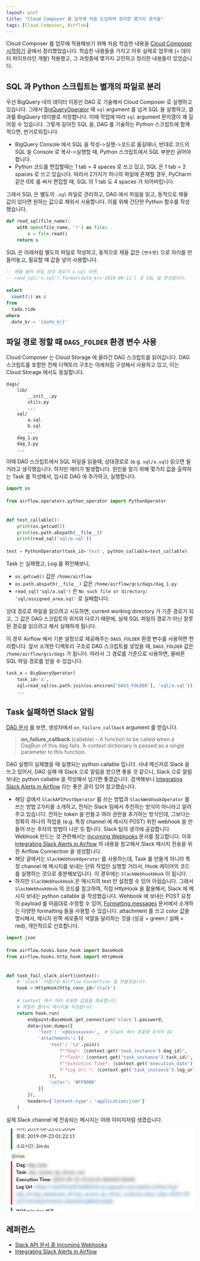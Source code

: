 ```yaml
---
layout: post
title: "Cloud Composer 를 업무에 처음 도입하며 정리한 몇가지 생각들"
tags: [Cloud Composer, Airflow]
---
```


Cloud Composer 를 업무에 적용해보기 위해 처음 학습한 내용을 [Cloud Composer 시작하기](https://chang12.github.io/cloud-composer-start/) 글에서 정리했었습니다. 학습한 내용들을 가지고 이후 실제로 업무에 (= 데이터 파이프라인 개발) 적용했고, 그 과정중에 몇가지 고민하고 정리한 내용들이 있었습니다.

## SQL 과 Python 스크립트는 별개의 파일로 분리

우선 BigQuery 내의 데이터 이동만 DAG 로 기술해서 Cloud Composer 로 실행하고 있습니다. 그래서 [BigQueryOperator](https://airflow.apache.org/_api/airflow/contrib/operators/bigquery_operator/index.html#airflow.contrib.operators.bigquery_operator.BigQueryOperator) 에 `sql` argument 를 넘겨 SQL 을 실행하고, 결과를 BigQuery 테이블로 저장합니다. 이때 작업에 따라 `sql` argument 문자열이 꽤 길어질 수 있습니다. 그렇게 길어진 SQL 을, DAG 를 기술하는 Python 스크립트에 함께 적으면, 번거로워집니다.

- BigQuery Console 에서 SQL 을 작성->실행->코드로 옮길때나, 반대로 코드의 SQL 을 Console 로 복사->실행할 때, Python 스크립트에서 SQL 부분만 긁어야 합니다.
- Python 코드를 편집할때는 1 tab = 4 spaces 로 쓰고 있고, SQL 은 1 tab = 2 spaces 로 쓰고 있습니다. 따라서 2가지가 하나의 파일에 혼재할 경우, PyCharm 같은 IDE 를 써서 편집할 때, SQL 의 1 tab 도 4 spaces 가 되어버립니다.

그래서 SQL 은 별도의 `.sql` 파일로 관리하고, DAG 에서 파일을 읽고, 동적으로 채울 값이 있다면 원하는 값으로 채워서 사용합니다. 이를 위해 간단한 Python 함수를 작성했습니다.

```python
def read_sql(file_name):
    with open(file_name, 'r') as file:
        s = file.read()
    return s
```

SQL 은 아래처럼 별도의 파일로 작성하고, 동적으로 채울 값은 `{변수명}` 으로 자리를 만들어놓고, 필요할 때 값을 넣어 사용합니다.

```sql
-- 예를 들어 파일 상대 경로가 x.sql 라면,
-- read_sql('x.sql').format(date_kr='2019-09-11') 로 SQL 을 완성합니다.

select
  count(1) as c
from
  tada.ride
where
  date_kr = '{date_kr}'
```

## 파일 경로 정할 때 `DAGS_FOLDER` 환경 변수 사용

Cloud Composer 는 Cloud Storage 에 올라간 DAG 스크립트를 읽어갑니다. DAG 스크립트를 포함한 전체 디렉토리 구조는 아래처럼 구성해서 사용하고 있고, 이는 Cloud Storage 에서도 동일합니다.

```
dags/
    lib/
        __init__.py
        utils.py
        ...
    sql/
        a.sql
        b.sql
        ...
    dag_1.py
    dag_2.py
    ...
```

이때 DAG 스크립트에서 SQL 파일을 읽을때, 상대경로로 (e.g. `sql/a.sql`) 읽으면 될거라고 생각했습니다. 하지만 에러가 발생합니다. 원인을 알기 위해 몇가지 값을 출력하는 Task 를 작성해서, 임시로 DAG 에 추가하고, 실행합니다.

```python
import os

from airflow.operators.python_operator import PythonOperator


def test_callable():
    print(os.getcwd())
    print(os.path.abspath(__file__))
    print(read_sql('sql/a.sql'))

test = PythonOperator(task_id='test', python_callable=test_callable)
```

Task 는 실패했고, Log 를 확인해보니,

- `os.getcwd()` 값은 `/home/airflow`
- `os.path.abspath(__file__)` 값은 `/home/airflow/gcs/dags/dag_1.py`
- `read_sql('sql/a.sql')` 은 `No such file or directory: 'sql/assigned_area.sql'` 로 실패합니다.

상대 경로로 파일을 읽으려고 시도하면, current working directory 가 기준 경로가 되고, 그 값은 DAG 스크립트의 위치와 다르기 때문에, 실제 SQL 파일의 경로가 아닌 잘못된 경로를 읽으려고 해서 실패하게 됩니다.

이 경우 Airflow 에서 기본 설정으로 제공해주는 `DAGS_FOLDER` 환경 변수를 사용하면 편리합니다. 앞서 소개한 디렉토리 구조로 DAG 스크립트를 넣었을 때, `DAGS_FOLDER` 값은 `/home/airflow/gcs/dags` 가 됩니다. 따라서 그 경로를 기준으로 사용하면, 올바른 SQL 파일 경로를 얻을 수 있습니다.

```python
task_a = BigQueryOperator(
    task_id='a', 
    sql=read_sql(os.path.join(os.environ['DAGS_FOLDER'], 'sql/a.sql')),
    ...
```

## Task 실패하면 Slack 알림

[DAG 문서](https://airflow.readthedocs.io/en/stable/_api/airflow/models/dag/index.html?highlight=dag#airflow.models.dag.DAG) 를 보면, 생성자에서 `on_failure_callback` argument 를 받습니다.

> **on\_failure\_callback** (callable) – A function to be called when a DagRun of this dag fails. A context dictionary is passed as a single parameter to this function.

DAG 실행이 실패했을 때 실행되는 python callable 입니다. 사내 메신저로 Slack 을 쓰고 있어서, DAG 실패 때 Slack 으로 알림을 받으면 좋을 것 같으니, Slack 으로 알림 보내는 python callable 을 작성해서 넘기면 좋겠습니다. 검색해보니 [Integrating Slack Alerts in Airflow](https://medium.com/datareply/integrating-slack-alerts-in-airflow-c9dcd155105) 라는 좋은 글이 있어 참고했습니다. 

- 해당 글에서 `SlackAPIPostOperator` 를 쓰는 방법과 `SlackWebhookOperator` 를 쓰는 방법 2가지를 소개하고, 전자는 Slack 팀에서 추천하는 방식이 아니라고 알려주고 있습니다. 전자는 token 을 만들고 여러 권한을 추가하는 방식인데, 그보다는 정확히 하나의 작업을 (e.g. 특정 channel 에 메시지 POST) 위한 webhook 을 만들어 쓰는 후자의 방법이 나은 듯 합니다. Slack 팀의 생각에 공감합니다. Webhook 만드는 것 관련해서는 [Incoming Webhooks](https://api.slack.com/incoming-webhooks) 문서를 참고합니다. 이후 [Integrating Slack Alerts in Airflow](https://medium.com/datareply/integrating-slack-alerts-in-airflow-c9dcd155105) 의 내용을 참고해서 Slack 메시지 전송을 위한 Airflow Connection 을 생성합니다.
- 해당 글에서는 `SlackWebhookOperator` 를 사용하는데, Task 를 만들게 아니라 특정 channel 에 메시지를 보내는 단위 작업만 실행할 거라서, Hook 레이어의 코드를 실행하는 것으로 충분해보입니다. 이 경우에는 `SlackWebhookHook` 이 됩니다.
- 하지만 `SlackWebhookHook` 은 메시지의 text 만 설정할 수 있어 아쉽습니다. 그래서 `SlackWebhookHook` 의 코드를 참고하여, 직접 HttpHook 을 활용해서, Slack 에 메시지 보내는 python callable 을 작성했습니다. Wehbook 에 보내는 POST 요청의 payload 를 마음대로 수정할 수 있어, [Formatting messages](https://api.slack.com/docs/message-formatting) 문서에서 소개하는 다양한 formatting 들을 사용할 수 있습니다. attachment 를 쓰고 color 값을 명시해서, 메시지 왼쪽 세로줄의 색깔을 달리하는 것을 (성공 = green / 실패 = red), 개인적으로 선호합니다. 

```python
import json

from airflow.hooks.base_hook import BaseHook
from airflow.hooks.http_hook import HttpHook


def task_fail_slack_alert(context):
    # 'slack' 이름으로 Airflow Connection 을 만들었습니다.
    hook = HttpHook(http_conn_id='slack')

    # context 에서 여러 유용한 값들을 제공합니다.
    # 적절히 뽑아서 메시지를 작성합니다.
    return hook.run(
        endpoint=BaseHook.get_connection('slack').password,
        data=json.dumps({
            'text': '<@Uxxxxxxxx>',  # Slack 에서 호출할 유저의 ID.
            'attachments': [{
                'text': '\n'.join((
                    f"*Dag*: {context.get('task_instance').dag_id}",
                    f"*Task*: {context.get('task_instance').task_id}",
                    f"*Execution Time*: {context.get('execution_date')}",
                    f"*Log Url *: {context.get('task_instance').log_url}"
                )),
                'color': '#FF0000'
            }]
        }),
        headers={'Content-type': 'application/json'}
    )

```

실제 Slack channel 에 전송되는 메시지는 아래 이미지처럼 생겼습니다.

![2019-09-22-pic1-slack-alert.png](https://raw.githubusercontent.com/chang12/chang12.github.io/master/images/2019-09-22-pic1-slack-alert.png)

## 레퍼런스

- [Slack API 문서 중 Incoming Webhooks](https://api.slack.com/incoming-webhooks)
- [Integrating Slack Alerts in Airflow](https://medium.com/datareply/integrating-slack-alerts-in-airflow-c9dcd155105)
